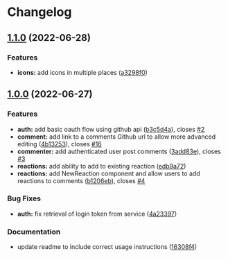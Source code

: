# Changelog

## [1.1.0](https://github.com/Zyzle/commenter/compare/v1.0.0...v1.1.0) (2022-06-28)


### Features

* **icons:** add icons in multiple places ([a3298f0](https://github.com/Zyzle/commenter/commit/a3298f0b832bd437433d6219f96a75432b38f086))

## [1.0.0](https://github.com/Zyzle/commenter/compare/v0.1.1...v1.0.0) (2022-06-27)


### Features

* **auth:** add basic oauth flow using github api ([b3c5d4a](https://github.com/Zyzle/commenter/commit/b3c5d4a6e65e2b62f3534eea28787d3108ff9004)), closes [#2](https://github.com/Zyzle/commenter/issues/2)
* **comment:** add link to a comments Github url to allow more advanced editing ([4b13253](https://github.com/Zyzle/commenter/commit/4b132533eafac44f03176cb6c4e8f2991d0a9a27)), closes [#16](https://github.com/Zyzle/commenter/issues/16)
* **commenter:** add authenticated user post comments ([3add83e](https://github.com/Zyzle/commenter/commit/3add83e5c1545bbf6efed7d1529b445e381c1e5d)), closes [#3](https://github.com/Zyzle/commenter/issues/3)
* **reactions:** add ability to add to existing reaction ([edb9a72](https://github.com/Zyzle/commenter/commit/edb9a72da05bd7cfdb922455d185c527ca3b933a))
* **reactions:** add NewReaction component and allow users to add reactions to comments ([b1206eb](https://github.com/Zyzle/commenter/commit/b1206eb76763c069c3752350c4a3b0085dedf3a0)), closes [#4](https://github.com/Zyzle/commenter/issues/4)


### Bug Fixes

* **auth:** fix retrieval of login token from service ([4a23397](https://github.com/Zyzle/commenter/commit/4a23397b547cde3dce23808a9d51fc6d6aff85a9))


### Documentation

* update readme to include correct usage instructions ([16308f4](https://github.com/Zyzle/commenter/commit/16308f411914ed8227815a889b204ed6ce4ef8b7))
